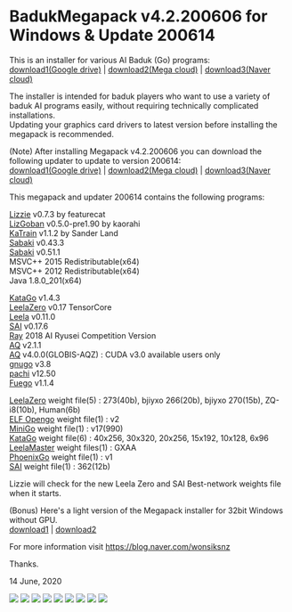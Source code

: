 # BadukMegapack v4.2.200606 for Windows & Update 200614
This is an installer for various AI Baduk (Go) programs:<br>
<a href="https://drive.google.com/uc?export=download&id=1X4uWK82ObzlAKI8E2PdoIWRk-jEGATs_">download1(Google drive)</a> | <a href="https://mega.nz/file/mM4HGK7K#X2aRl28bfRPmINVlRTlCSGh43na4BNH2K6nl8zKvLlk">download2(Mega cloud)</a> | <a href="http://naver.me/FkpmzQWo">download3(Naver cloud)</a>

The installer is intended for baduk players who want to use a variety of baduk AI programs easily, without requiring technically complicated installations.<br>
Updating your graphics card drivers to latest version before installing the megapack is recommended.

(Note) After installing Megapack v4.2.200606 you can download the following updater to update to version 200614:<br>
<a href="https://drive.google.com/uc?export=download&id=1lHc_w9fyXO9mU1nLjt3yCjrDWtv7nXxS">download1(Google drive)</a> | <a href="https://mega.nz/file/jc5VnAgT#44pvUMdfpiogIN9rzPIb5ySjklL3Z1NsQDppH4o1Iec">download2(Mega cloud)</a> | <a href="http://naver.me/FqViFOmb">download3(Naver cloud)</a>

This megapack and updater 200614 contains the following programs:

<a href="https://github.com/featurecat/lizzie" target="_blank">Lizzie</a> v0.7.3 by featurecat<br>
<a href="https://github.com/kaorahi/lizgoban" target="_blank">LizGoban</a> v0.5.0-pre1.90 by kaorahi<br>
<a href="https://github.com/sanderland/katrain" target="_blank">KaTrain</a> v1.1.2 by Sander Land<br>
<a href="https://github.com/SabakiHQ/Sabaki" target="_blank">Sabaki</a> v0.43.3<br>
<a href="https://github.com/SabakiHQ/Sabaki" target="_blank">Sabaki</a> v0.51.1<br>
MSVC++ 2015 Redistributable(x64)<br>
MSVC++ 2012 Redistributable(x64)<br>
Java 1.8.0_201(x64)<br>

<a href="https://github.com/lightvector/KataGo" target="_blank">KataGo</a> v1.4.3<br>
<a href="https://github.com/leela-zero/leela-zero" target="_blank">LeelaZero</a> v0.17 TensorCore<br>
<a href="https://sjeng.org/leela.html" target="_blank">Leela</a> v0.11.0<br>
<a href="https://github.com/sai-dev/sai" target="_blank">SAI</a> v0.17.6<br>
<a href="https://github.com/zakki/Ray" target="_blank">Ray</a> 2018 AI Ryusei Competition Version<br>
<a href="https://github.com/ymgaq/AQ" target="_blank">AQ</a> v2.1.1<br>
<a href="https://github.com/ymgaq/AQ" target="_blank">AQ</a> v4.0.0(GLOBIS-AQZ) : CUDA v3.0 available users only<br>
<a href="https://www.gnu.org/software/gnugo/" target="_blank">gnugo</a> v3.8<br>
<a href="https://github.com/pasky/pachi" target="_blank">pachi</a> v12.50<br>
<a href="https://sourceforge.net/projects/fuego/" target="_blank">Fuego</a> v1.1.4<br>

<a href="http://zero.sjeng.org/" target="_blank">LeelaZero</a> weight file(5) : 273(40b), bjiyxo 266(20b), bjiyxo 270(15b), ZQ-i8(10b), Human(6b)<br>
<a href="https://github.com/pytorch/ELF" target="_blank">ELF Opengo</a> weight file(1) : v2<br>
<a href="https://github.com/tensorflow/minigo" target="_blank">MiniGo</a> weight file(1) : v17(990)<br>
<a href="https://d3dndmfyhecmj0.cloudfront.net/index.html">KataGo</a> weight file(6) : 40x256, 30x320, 20x256, 15x192, 10x128, 6x96<br>
<a href="https://github.com/pangafu/LeelaMasterWeight" target="_blank">LeelaMaster</a> weight files(1) : GXAA<br>
<a href="https://github.com/Tencent/PhoenixGo" target="_blank">PhoenixGo</a> weight file(1) : v1<br>
<a href="http://sai.unich.it/" target="_blank">SAI</a> weight file(1) : 362(12b)<br>

Lizzie will check for the new Leela Zero and SAI Best-network weights file when it starts.

(Bonus) Here's a light version of the Megapack installer for 32bit Windows without GPU.<br>
<a href="https://drive.google.com/uc?export=download&id=1HFDqtFOUf5DD0L0v6dEfAktRS9922Kvy">download1</a> | <a href="http://naver.me/5loiOVo0">download2</a>

For more information visit https://blog.naver.com/wonsiksnz

Thanks.


14 June, 2020

<img src="https://github.com/wonsiks/BadukMegapack/blob/master/megapack.png">

<img src="https://github.com/wonsiks/BadukMegapack/blob/master/config1.png">

<img src="https://github.com/wonsiks/BadukMegapack/blob/master/config2.png">

<img src="https://github.com/wonsiks/BadukMegapack/blob/master/config3.png">

<img src="https://github.com/wonsiks/BadukMegapack/blob/master/lizzie.png">

<img src="https://github.com/wonsiks/BadukMegapack/blob/master/sabaki.png">

<img src="https://github.com/wonsiks/BadukMegapack/blob/master/lizgoban.png">

<img src="https://github.com/wonsiks/BadukMegapack/blob/master/run_lizgoban.png">

<img src="https://github.com/sanderland/katrain/raw/master/screenshots/analysis.gif">
